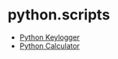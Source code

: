 # python.scripts

<ul>
  <li>
    <a href="https://github.com/alani4837/python.scripts/blob/master/keylogger.py">Python Keylogger</a>
  </li>
  <li>
    <a href="https://github.com/alani4837/Python-Scripts/blob/master/calculator.py">Python Calculator</a>
  </li>

</ul>
